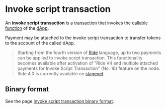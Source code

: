 # Invoke script transaction

An **invoke script transaction** is a [transaction](/en/blockchain/transaction) that invokes the [callable function](/en/ride/functions/callable-function) of the [dApp](/en/blockchain/account/dapp).

Payment may be attached to the invoke script transaction to transfer tokens to the account of the called dApp.

> Starting from the fourth version of [Ride](/en/ride/about-ride) language, up to two payments can be applied to invoke script transaction. This functionality becomes available after activation of "Ride V4 and multiple attached payments for Invoke Script Transaction" (No. 16) feature on the node.
Ride 4.0 is currently available on [stagenet](/en/blockchain/blockchain-network/stage-network)

## Binary format

See the page [Invoke script transaction binary format](/en/blockchain/binary-format/transaction-binary-format/invoke-script-transaction-binary-format).
